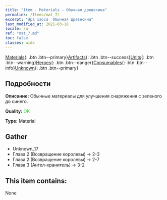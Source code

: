 ```yaml
---
title: "Item - Materials - Обычная древесина"
permalink: /Items/mat_7/
excerpt: "Эра хаоса  Обычная древесина"
last_modified_at: 2021-03-18
locale: ru
ref: "mat_7.md"
toc: false
classes: wide
---
```

 [Materials](/ru/Items/){: .btn .btn--primary}[Artifacts](/ru/Items/Artifacts/){: .btn .btn--success}[Units](/ru/Items/Units/){: .btn .btn--warning}[Heroes](/ru/Items/Heroes/){: .btn .btn--danger}[Consumables](/ru/Items/Consumables/){: .btn .btn--info}[Unknown](/ru/Items/Unknown/){: .btn .btn--primary}

## Подробности
 **Описание:** Обычные материалы для улучшения снаряжения c зеленого до синего.

 **Quality:** <span style="color: #32CD32">OK</span>

 **Type:** Material

## Gather

*    Unknown_17 
*    Глава 2 (Возвращение королевы) -> 2-3 
*    Глава 2 (Возвращение королевы) -> 2-7 
*    Глава 3 (Ангел-хранитель) -> 3-2 

## This item contains:

  None

